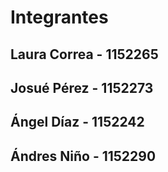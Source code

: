 # Integrantes

## Laura Correa - 1152265
## Josué Pérez - 1152273
## Ángel Díaz - 1152242
## Ándres Niño - 1152290